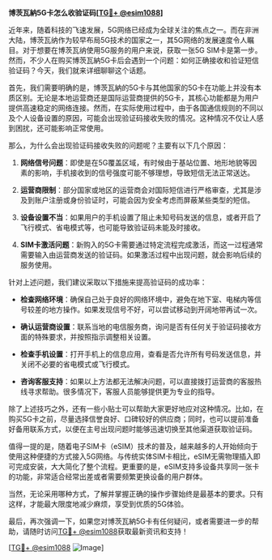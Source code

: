 **博茨瓦納5G卡怎么收验证码[[TG💪+ @esim1088](https://t.me/s/esim1088)]**

近年来，随着科技的飞速发展，5G网络已经成为全球关注的焦点之一。而在非洲大陆，博茨瓦纳作为较早布局5G技术的国家之一，其5G网络的发展速度令人瞩目。对于想要在博茨瓦纳使用5G服务的用户来说，获取一张5G SIM卡是第一步。然而，不少人在购买博茨瓦納5G卡后会遇到一个问题：如何正确接收和验证短信验证码？今天，我们就来详细聊聊这个话题。

首先，我们需要明确的是，博茨瓦納的5G卡与其他国家的5G卡在功能上并没有本质区别。无论是本地运营商还是国际运营商提供的5G卡，其核心功能都是为用户提供高速稳定的网络连接。然而，在实际使用过程中，由于各国通信规则的不同以及个人设备设置的原因，可能会出现验证码接收失败的情况。这种情况不仅让人感到困扰，还可能影响正常使用。

那么，为什么会出现验证码接收失败的问题呢？主要有以下几个原因：

1. **网络信号问题**：即使是在5G覆盖区域，有时候由于基站位置、地形地貌等因素的影响，手机接收到的信号强度可能不够理想，导致短信无法正常送达。
   
2. **运营商限制**：部分国家或地区的运营商会对国际短信进行严格审查，尤其是涉及到账户注册或身份验证时，可能会因为安全考虑而屏蔽某些类型的短信。

3. **设备设置不当**：如果用户的手机设置了阻止未知号码发送的信息，或者开启了飞行模式、省电模式等，也可能导致验证码未能及时接收。

4. **SIM卡激活问题**：新购入的5G卡需要通过特定流程完成激活，而这一过程通常需要输入由运营商发送的验证码。如果激活过程中出现问题，就会影响后续的服务使用。

针对上述问题，我们建议采取以下措施来提高验证码的成功率：

- **检查网络环境**：确保自己处于良好的网络环境中，避免在地下室、电梯内等信号较差的地方操作。如果发现信号不好，可以尝试移动到开阔地带再试一次。

- **确认运营商设置**：联系当地的电信服务商，询问是否有任何关于验证码接收方面的特殊要求，并按照指示调整相关设置。

- **检查手机设置**：打开手机上的信息应用，查看是否允许所有号码发送信息，并关闭不必要的省电模式或飞行模式。

- **咨询客服支持**：如果以上方法都无法解决问题，可以直接拨打运营商的客服热线寻求帮助。很多情况下，客服人员能够提供更为专业的指导。

除了上述技巧之外，还有一些小贴士可以帮助大家更好地应对这种情况。比如，在购买5G卡之前，尽量选择信誉良好、口碑较好的供应商；同时，也可以提前准备好备用联系方式，以便在主号出现问题时能够迅速切换至其他渠道获取验证码。

值得一提的是，随着电子SIM卡（eSIM）技术的普及，越来越多的人开始倾向于使用这种便捷的方式接入5G网络。与传统实体SIM卡相比，eSIM无需物理插入即可完成安装，大大简化了整个流程。更重要的是，eSIM支持多设备共享同一张卡的功能，非常适合经常出差或者需要频繁更换设备的用户群体。

当然，无论采用哪种方式，了解并掌握正确的操作步骤始终是最基本的要求。只有这样，才能最大限度地减少麻烦，享受到优质的5G体验。

最后，再次强调一下，如果您对博茨瓦納5G卡有任何疑问，或者需要进一步的帮助，请随时访问[TG💪+ @esim1088](https://t.me/s/esim1088)获取最新资讯和支持！

[[TG💪+ @esim1088](https://t.me/s/esim1088) ![Image](https://i.postimg.cc/4NQfJmqS/Snipaste-2025-05-13-00-14-12.png)]
